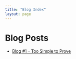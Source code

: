 ```yaml
---
title: "Blog Index"
layout: page
---
```

# Blog Posts

- [Blog #1 – Too Simple to Prove](/blog/blog-01-too-simple-to-prove.html)

